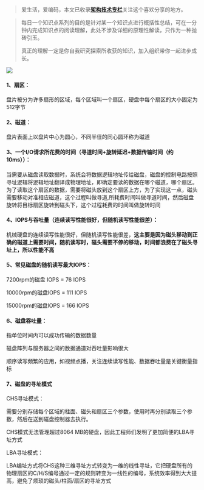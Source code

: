 > 爱生活，爱编码，本文已收录[**架构技术专栏**](http://www.jiagoujishu.com/)关注这个喜欢分享的地方。

> 每日一个知识点系列的目的是针对某一个知识点进行概括性总结，可在一分钟内完成知识点的阅读理解，此处不涉及详细的原理性解读，只作为一种抛砖引玉。
>
> 真正的理解一定是你自我研究探索所收获的知识，加入组织带你一起进步成长。





![ 	](/Users/luqiang/Downloads/公众号图片/磁盘.png) 

#### 1、扇区：

盘片被分为许多扇形的区域，每个区域叫一个扇区，硬盘中每个扇区的大小固定为512字节



#### 2、磁道：

盘片表面上以盘片中心为圆心，不同半径的同心圆环称为磁道



#### 3、一个I/O请求所花费的时间（寻道时间+旋转延迟+数据传输时间（约10ms））：

当需要从磁盘读取数据时，系统会将数据逻辑地址传给磁盘，磁盘的控制电路按照寻址逻辑将逻辑地址翻译成物理地址，即确定要读的数据在哪个磁道，哪个扇区。为了读取这个扇区的数据，需要将磁头放到这个扇区上方，为了实现这一点，磁头需要移动对准相应磁道，这个过程叫做寻道,所耗费时间叫做寻道时间，然后磁盘旋转将目标扇区旋转到磁头下，这个过程耗费的时间叫做旋转时间



#### 4、IOPS与吞吐量（连续读写性能很好，但随机读写性能很差）：

机械硬盘的连续读写性能很好，但随机读写性能很差，**这主要是因为磁头移动到正确的磁道上需要时间，随机读写时，磁头需要不停的移动，时间都浪费在了磁头寻址上，所以性能不高**



#### 5、常见磁盘的随机读写最大IOPS：

7200rpm的磁盘 IOPS = 76 IOPS

10000rpm的磁盘IOPS = 111 IOPS

15000rpm的磁盘IOPS = 166 IOPS

#### 6、磁盘吞吐量：

指单位时间内可以成功传输的数据数量

磁盘阵列与服务器之间的数据通道对吞吐量影响很大

顺序读写频繁的应用，如视频点播，关注连续读写性能、数据吞吐量是关键衡量指标



#### 7、磁盘的寻址模式

CHS寻址模式：

需要分别存储每个区域的柱面、磁头和扇区三个参数，使用时再分别读取三个参数，然后在送到磁盘控制器去执行。

CHS模式无法管理超过8064 MB的硬盘，因此工程师们发明了更加简便的LBA寻址方式

LBA寻址模式：

LBA编址方式将CHS这种三维寻址方式转变为一维的线性寻址，它把硬盘所有的物理扇区的C/H/S编号通过一定的规则转变为一线性的编号，系统效率得到大大提高，避免了烦琐的磁头/柱面/扇区的寻址方式

 

